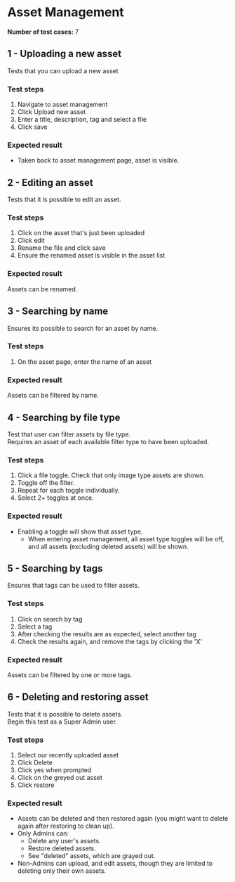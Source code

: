 Asset Management
==========================

**Number of test cases:** 7  

1 - Uploading a new asset
-----------------------------

Tests that you can upload a new asset

### Test steps

1.  Navigate to asset management
2.  Click Upload new asset
3.  Enter a title, description, tag and select a file
4.  Click save

### Expected result

*   Taken back to asset management page, asset is visible.

2 - Editing an asset
------------------------

Tests that it is possible to edit an asset.

### Test steps

1.  Click on the asset that's just been uploaded
2.  Click edit
3.  Rename the file and click save
4.  Ensure the renamed asset is visible in the asset list

### Expected result

Assets can be renamed.

3 - Searching by name
-------------------------

Ensures its possible to search for an asset by name.

### Test steps

1.  On the asset page, enter the name of an asset

### Expected result

Assets can be filtered by name.

4 - Searching by file type
------------------------------

Test that user can filter assets by file type.  
Requires an asset of each available filter type to have been uploaded.

### Test steps

1.  Click a file toggle. Check that only image type assets are shown.
2.  Toggle off the filter.
3.  Repeat for each toggle individually.
4.  Select 2+ toggles at once.

### Expected result

*   Enabling a toggle will show that asset type.
    *   When entering asset management, all asset type toggles will be off, and all assets (excluding deleted assets) will be shown.

5 - Searching by tags
-------------------------

Ensures that tags can be used to filter assets.

### Test steps

1.  Click on search by tag
2.  Select a tag
3.  After checking the results are as expected, select another tag
4.  Check the results again, and remove the tags by clicking the 'X'

### Expected result

Assets can be filtered by one or more tags.

6 - Deleting and restoring asset
------------------------------------

Tests that it is possible to delete assets.  
Begin this test as a Super Admin user.

### Test steps

1.  Select our recently uploaded asset
2.  Click Delete
3.  Click yes when prompted
4.  Click on the greyed out asset
5.  Click restore

### Expected result

*   Assets can be deleted and then restored again (you might want to delete again after restoring to clean up).
*   Only Admins can:
    *   Delete any user's assets.
    *   Restore deleted assets.
    *   See "deleted" assets, which are grayed out.
*   Non-Admins can upload, and edit assets, though they are limited to deleting only their own assets.